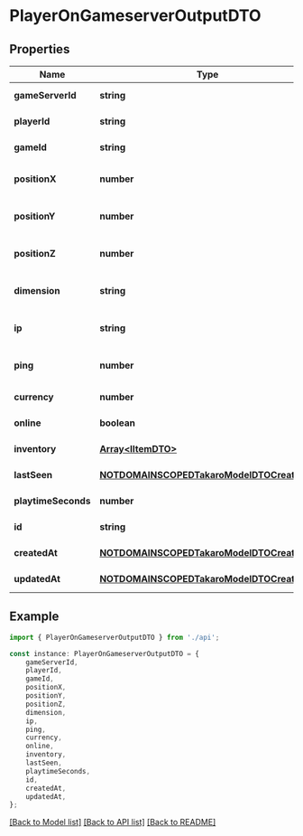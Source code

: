 # PlayerOnGameserverOutputDTO


## Properties

Name | Type | Description | Notes
------------ | ------------- | ------------- | -------------
**gameServerId** | **string** |  | [default to undefined]
**playerId** | **string** |  | [default to undefined]
**gameId** | **string** |  | [default to undefined]
**positionX** | **number** |  | [optional] [default to undefined]
**positionY** | **number** |  | [optional] [default to undefined]
**positionZ** | **number** |  | [optional] [default to undefined]
**dimension** | **string** |  | [optional] [default to undefined]
**ip** | **string** |  | [optional] [default to undefined]
**ping** | **number** |  | [optional] [default to undefined]
**currency** | **number** |  | [default to undefined]
**online** | **boolean** |  | [default to undefined]
**inventory** | [**Array&lt;IItemDTO&gt;**](IItemDTO.md) |  | [default to undefined]
**lastSeen** | [**NOTDOMAINSCOPEDTakaroModelDTOCreatedAt**](NOTDOMAINSCOPEDTakaroModelDTOCreatedAt.md) |  | [default to undefined]
**playtimeSeconds** | **number** |  | [default to undefined]
**id** | **string** |  | [default to undefined]
**createdAt** | [**NOTDOMAINSCOPEDTakaroModelDTOCreatedAt**](NOTDOMAINSCOPEDTakaroModelDTOCreatedAt.md) |  | [default to undefined]
**updatedAt** | [**NOTDOMAINSCOPEDTakaroModelDTOCreatedAt**](NOTDOMAINSCOPEDTakaroModelDTOCreatedAt.md) |  | [default to undefined]

## Example

```typescript
import { PlayerOnGameserverOutputDTO } from './api';

const instance: PlayerOnGameserverOutputDTO = {
    gameServerId,
    playerId,
    gameId,
    positionX,
    positionY,
    positionZ,
    dimension,
    ip,
    ping,
    currency,
    online,
    inventory,
    lastSeen,
    playtimeSeconds,
    id,
    createdAt,
    updatedAt,
};
```

[[Back to Model list]](../README.md#documentation-for-models) [[Back to API list]](../README.md#documentation-for-api-endpoints) [[Back to README]](../README.md)
